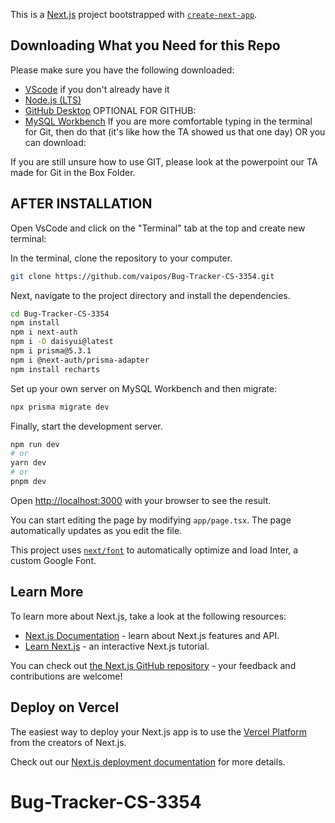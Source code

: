 This is a [Next.js](https://nextjs.org/) project bootstrapped with [`create-next-app`](https://github.com/vercel/next.js/tree/canary/packages/create-next-app).

## Downloading What you Need for this Repo

Please make sure you have the following downloaded:
- [VScode](https://code.visualstudio.com/) if you don't already have it
- [Node.js (LTS)](https://nodejs.org/en)
- [GitHub Desktop](https://desktop.github.com/) OPTIONAL FOR GITHUB:
- [MySQL Workbench](https://www.mysql.com/products/workbench/)
If you are more comfortable typing in the terminal for Git, then do that (it's like how the TA showed us that one day) OR you can download:

If you are still unsure how to use GIT, please look at the powerpoint our TA made for Git in the Box Folder.

## AFTER INSTALLATION

Open VsCode and click on the "Terminal" tab at the top and create new terminal:

In the terminal, clone the repository to your computer.
```bash
git clone https://github.com/vaipos/Bug-Tracker-CS-3354.git
```
Next, navigate to the project directory and install the dependencies.
```bash
cd Bug-Tracker-CS-3354
npm install
npm i next-auth
npm i -D daisyui@latest
npm i prisma@5.3.1
npm i @next-auth/prisma-adapter
npm install recharts
```
Set up your own server on MySQL Workbench and then migrate:
```bash
npx prisma migrate dev
```
Finally, start the development server.

```bash
npm run dev
# or
yarn dev
# or
pnpm dev
```

Open [http://localhost:3000](http://localhost:3000) with your browser to see the result.

You can start editing the page by modifying `app/page.tsx`. The page automatically updates as you edit the file.

This project uses [`next/font`](https://nextjs.org/docs/basic-features/font-optimization) to automatically optimize and load Inter, a custom Google Font.

## Learn More

To learn more about Next.js, take a look at the following resources:

- [Next.js Documentation](https://nextjs.org/docs) - learn about Next.js features and API.
- [Learn Next.js](https://nextjs.org/learn) - an interactive Next.js tutorial.

You can check out [the Next.js GitHub repository](https://github.com/vercel/next.js/) - your feedback and contributions are welcome!

## Deploy on Vercel

The easiest way to deploy your Next.js app is to use the [Vercel Platform](https://vercel.com/new?utm_medium=default-template&filter=next.js&utm_source=create-next-app&utm_campaign=create-next-app-readme) from the creators of Next.js.

Check out our [Next.js deployment documentation](https://nextjs.org/docs/deployment) for more details.
# Bug-Tracker-CS-3354
